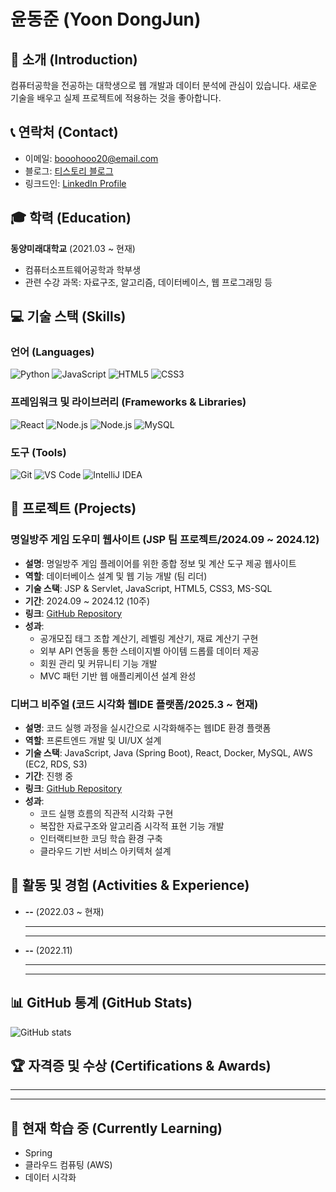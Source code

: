 # 윤동준 (Yoon DongJun)

## 👋 소개 (Introduction)
컴퓨터공학을 전공하는 대학생으로 웹 개발과 데이터 분석에 관심이 있습니다. 새로운 기술을 배우고 실제 프로젝트에 적용하는 것을 좋아합니다.

## 📞 연락처 (Contact)
- 이메일: booohooo20@email.com
- 블로그: [티스토리 블로그](https://example.tistory.com)
- 링크드인: [LinkedIn Profile](https://linkedin.com/in/username)

## 🎓 학력 (Education)
**동양미래대학교** (2021.03 ~ 현재)
- 컴퓨터소프트웨어공학과 학부생
- 관련 수강 과목: 자료구조, 알고리즘, 데이터베이스, 웹 프로그래밍 등

## 💻 기술 스택 (Skills)
### 언어 (Languages)
![Python](https://img.shields.io/badge/Python-3776AB?style=flat-square&logo=python&logoColor=white)
![JavaScript](https://img.shields.io/badge/JavaScript-F7DF1E?style=flat-square&logo=javascript&logoColor=black)
![HTML5](https://img.shields.io/badge/HTML5-E34F26?style=flat-square&logo=html5&logoColor=white)
![CSS3](https://img.shields.io/badge/CSS3-1572B6?style=flat-square&logo=css3&logoColor=white)

### 프레임워크 및 라이브러리 (Frameworks & Libraries)
![React](https://img.shields.io/badge/React-61DAFB?style=flat-square&logo=react&logoColor=black)
![Node.js](https://img.shields.io/badge/Node.js-339933?style=flat-square&logo=node.js&logoColor=white)
![Node.js](https://img.shields.io/badge/Node.js-339933?style=flat-square&logo=node.js&logoColor=white)
![MySQL](https://img.shields.io/badge/MySQL-4479A1?style=flat-square&logo=mysql&logoColor=white)

### 도구 (Tools)
![Git](https://img.shields.io/badge/Git-F05032?style=flat-square&logo=git&logoColor=white)
![VS Code](https://img.shields.io/badge/VS_Code-007ACC?style=flat-square&logo=visual-studio-code&logoColor=white)
![IntelliJ IDEA](https://img.shields.io/badge/IntelliJ_IDEA-000000?style=flat-square&logo=intellij-idea&logoColor=white)

## 🚀 프로젝트 (Projects)
### 명일방주 게임 도우미 웹사이트 (JSP 팀 프로젝트/2024.09 ~ 2024.12)
- **설명**: 명일방주 게임 플레이어를 위한 종합 정보 및 계산 도구 제공 웹사이트
- **역할**: 데이터베이스 설계 및 웹 기능 개발 (팀 리더)
- **기술 스택**: JSP & Servlet, JavaScript, HTML5, CSS3, MS-SQL
- **기간**: 2024.09 ~ 2024.12 (10주)
- **링크**: [GitHub Repository](#)
- **성과**:
  - 공개모집 태그 조합 계산기, 레벨링 계산기, 재료 계산기 구현
  - 외부 API 연동을 통한 스테이지별 아이템 드롭률 데이터 제공
  - 회원 관리 및 커뮤니티 기능 개발
  - MVC 패턴 기반 웹 애플리케이션 설계 완성

### 디버그 비주얼 (코드 시각화 웹IDE 플랫폼/2025.3 ~ 현재)
- **설명**: 코드 실행 과정을 실시간으로 시각화해주는 웹IDE 환경 플랫폼
- **역할**: 프론트엔드 개발 및 UI/UX 설계
- **기술 스택**: JavaScript, Java (Spring Boot), React, Docker, MySQL, AWS (EC2, RDS, S3)
- **기간**: 진행 중
- **링크**: [GitHub Repository](https://github.com/DMU-DebugVisual)
- **성과**:
  - 코드 실행 흐름의 직관적 시각화 구현
  - 복잡한 자료구조와 알고리즘 시각적 표현 기능 개발
  - 인터랙티브한 코딩 학습 환경 구축
  - 클라우드 기반 서비스 아키텍처 설계

## 📜 활동 및 경험 (Activities & Experience)
- **--** (2022.03 ~ 현재)
  - --
  - --

- **--** (2022.11)
  - --
  - --

## 📊 GitHub 통계 (GitHub Stats)
![GitHub stats](https://github-readme-stats.vercel.app/api?username=yourusername&show_icons=true&theme=radical)

## 🏆 자격증 및 수상 (Certifications & Awards)
- --
- --

## 🌱 현재 학습 중 (Currently Learning)
- Spring
- 클라우드 컴퓨팅 (AWS)
- 데이터 시각화
